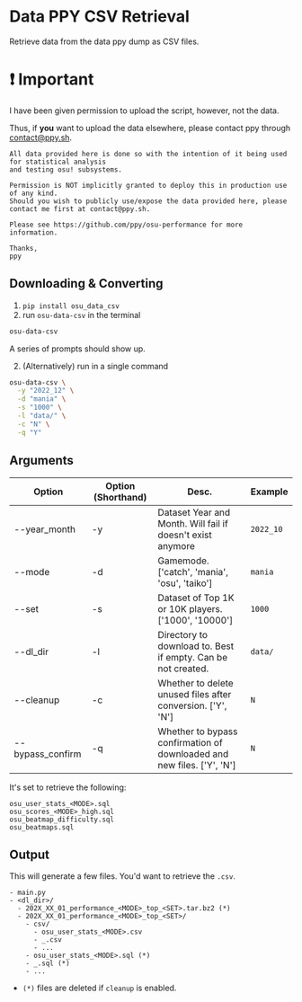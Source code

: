 # Data PPY CSV Retrieval

Retrieve data from the data ppy dump as CSV files.

# :exclamation: Important

I have been given permission to upload the script, however, not the data. 

Thus, if **you** want to upload the data elsewhere, please contact ppy through contact@ppy.sh.

```
All data provided here is done so with the intention of it being used for statistical analysis
and testing osu! subsystems.

Permission is NOT implicitly granted to deploy this in production use of any kind.
Should you wish to publicly use/expose the data provided here, please contact me first at contact@ppy.sh.

Please see https://github.com/ppy/osu-performance for more information.

Thanks,
ppy
```

## Downloading & Converting

1) `pip install osu_data_csv`
2) run `osu-data-csv` in the terminal
```bash
osu-data-csv
```

A series of prompts should show up.

2) (Alternatively) run in a single command

```bash
osu-data-csv \
  -y "2022_12" \
  -d "mania" \
  -s "1000" \
  -l "data/" \
  -c "N" \
  -q "Y"
```

## Arguments

| Option           | Option (Shorthand) | Desc.                                                                  | Example                                      |
|------------------|--------------------|------------------------------------------------------------------------|----------------------------------------------|
| --year_month     | -y                 | Dataset Year and Month. Will fail if doesn't exist anymore             | `2022_10`                                    |
| --mode           | -d                 | Gamemode. ['catch', 'mania', 'osu', 'taiko']                           | `mania`                                      |
| --set            | -s                 | Dataset of Top 1K or 10K players. ['1000', '10000']                    | `1000`                                       |
| --dl_dir         | -l                 | Directory to download to. Best if empty. Can be not created.           | `data/`                                      |
| --cleanup        | -c                 | Whether to delete unused files after conversion. ['Y', 'N']            | `N`                                          |
| --bypass_confirm | -q                 | Whether to bypass confirmation of downloaded and new files. ['Y', 'N'] | `N`                                          |

It's set to retrieve the following:

```
osu_user_stats_<MODE>.sql
osu_scores_<MODE>_high.sql
osu_beatmap_difficulty.sql
osu_beatmaps.sql
```

## Output

This will generate a few files. You'd want to retrieve the `.csv`.

```
- main.py 
- <dl_dir>/
  - 202X_XX_01_performance_<MODE>_top_<SET>.tar.bz2 (*)
  - 202X_XX_01_performance_<MODE>_top_<SET>/
    - csv/
      - osu_user_stats_<MODE>.csv
      - _.csv
      - ...
    - osu_user_stats_<MODE>.sql (*)
    - _.sql (*)
    - ...
```

- `(*)` files are deleted if `cleanup` is enabled.
